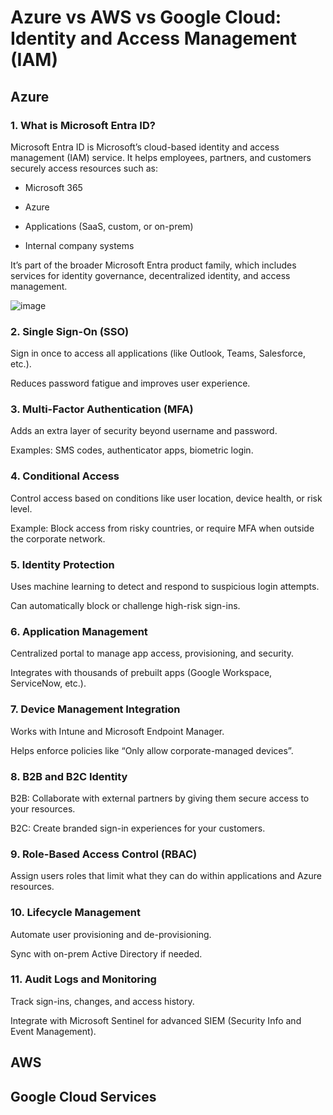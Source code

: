 # Azure vs AWS vs Google Cloud: Identity and Access Management (IAM)

## Azure

### 1. What is Microsoft Entra ID?

Microsoft Entra ID is Microsoft’s cloud-based identity and access management (IAM) service. It helps employees, partners, and customers securely access resources such as:

- Microsoft 365

- Azure

- Applications (SaaS, custom, or on-prem)

- Internal company systems

It’s part of the broader Microsoft Entra product family, which includes services for identity governance, decentralized identity, and access management.

![image](https://github.com/user-attachments/assets/d872c0d3-4882-4ec3-8f6a-b0a71d3b55a8)


### 2. Single Sign-On (SSO)

Sign in once to access all applications (like Outlook, Teams, Salesforce, etc.).

Reduces password fatigue and improves user experience.

### 3. Multi-Factor Authentication (MFA)

Adds an extra layer of security beyond username and password.

Examples: SMS codes, authenticator apps, biometric login.

### 4. Conditional Access

Control access based on conditions like user location, device health, or risk level.

Example: Block access from risky countries, or require MFA when outside the corporate network.

### 5. Identity Protection

Uses machine learning to detect and respond to suspicious login attempts.

Can automatically block or challenge high-risk sign-ins.

### 6. Application Management

Centralized portal to manage app access, provisioning, and security.

Integrates with thousands of prebuilt apps (Google Workspace, ServiceNow, etc.).

### 7. Device Management Integration

Works with Intune and Microsoft Endpoint Manager.

Helps enforce policies like “Only allow corporate-managed devices”.

### 8. B2B and B2C Identity

B2B: Collaborate with external partners by giving them secure access to your resources.

B2C: Create branded sign-in experiences for your customers.

### 9. Role-Based Access Control (RBAC)

Assign users roles that limit what they can do within applications and Azure resources.

### 10. Lifecycle Management

Automate user provisioning and de-provisioning.

Sync with on-prem Active Directory if needed.

### 11. Audit Logs and Monitoring

Track sign-ins, changes, and access history.

Integrate with Microsoft Sentinel for advanced SIEM (Security Info and Event Management).

## AWS




## Google Cloud Services

